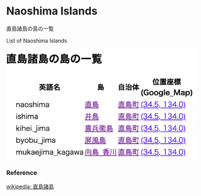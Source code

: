 Naoshima Islands 
===============

直島諸島の島の一覧

List of Naoshima Islands 


![naoshima islands](https://github.com/ohwada/World_Countries/blob/main/geoPandas/polygon_explode/kagawa/island_list/naoshima_islands/screenshots/naoshima_islands.png)

### Reference

[wikipedia: 直島諸島](https://ja.wikipedia.org/wiki/%E7%9B%B4%E5%B3%B6%E8%AB%B8%E5%B3%B6)
